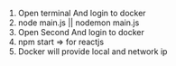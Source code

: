 1. Open terminal And login to docker
2. node main.js || nodemon main.js
3. Open Second And login to docker
4. npm start => for reactjs 
5. Docker will provide local and network ip

